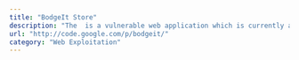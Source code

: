 ```yaml
---
title: "BodgeIt Store"
description: "The  is a vulnerable web application which is currently aimed at people who are new to pen testing."
url: "http://code.google.com/p/bodgeit/"
category: "Web Exploitation"
---
```

